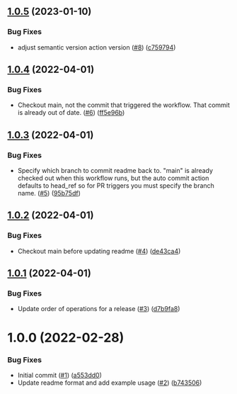 ## [1.0.5](https://github.com/catalystsquad/action-release-action/compare/v1.0.4...v1.0.5) (2023-01-10)


### Bug Fixes

* adjust semantic version action version ([#8](https://github.com/catalystsquad/action-release-action/issues/8)) ([c759794](https://github.com/catalystsquad/action-release-action/commit/c759794328f1ec60d91ffb4d698de3ee8ab61435))

## [1.0.4](https://github.com/catalystsquad/action-release-action/compare/v1.0.3...v1.0.4) (2022-04-01)


### Bug Fixes

* Checkout main, not the commit that triggered the workflow. That commit is already out of date. ([#6](https://github.com/catalystsquad/action-release-action/issues/6)) ([ff5e96b](https://github.com/catalystsquad/action-release-action/commit/ff5e96b15a62b4c85a3fb7bdde96d1b4de78c842))

## [1.0.3](https://github.com/catalystsquad/action-release-action/compare/v1.0.2...v1.0.3) (2022-04-01)


### Bug Fixes

* Specify which branch to commit readme back to. "main" is already checked out when this workflow runs, but the auto commit action defaults to head_ref so for PR triggers you must specify the branch name. ([#5](https://github.com/catalystsquad/action-release-action/issues/5)) ([95b75df](https://github.com/catalystsquad/action-release-action/commit/95b75df808baa0fcb545cffc6d18129705cf8e54))

## [1.0.2](https://github.com/catalystsquad/action-release-action/compare/v1.0.1...v1.0.2) (2022-04-01)


### Bug Fixes

* Checkout main before updating readme ([#4](https://github.com/catalystsquad/action-release-action/issues/4)) ([de43ca4](https://github.com/catalystsquad/action-release-action/commit/de43ca48535ca5284fdc96741cb9a1f59b2179ce))

## [1.0.1](https://github.com/catalystsquad/action-release-action/compare/v1.0.0...v1.0.1) (2022-04-01)


### Bug Fixes

* Update order of operations for a release ([#3](https://github.com/catalystsquad/action-release-action/issues/3)) ([d7b9fa8](https://github.com/catalystsquad/action-release-action/commit/d7b9fa847be050123bfdfb95e49d98a345ebfbfe))

# 1.0.0 (2022-02-28)


### Bug Fixes

* Initial commit ([#1](https://github.com/catalystsquad/action-release-action/issues/1)) ([a553dd0](https://github.com/catalystsquad/action-release-action/commit/a553dd00c07e8f2c215af663695a3db033e96e73))
* Update readme format and add example usage ([#2](https://github.com/catalystsquad/action-release-action/issues/2)) ([b743506](https://github.com/catalystsquad/action-release-action/commit/b743506b0e7267f5c59f3ee4438d17015345c4f5))
